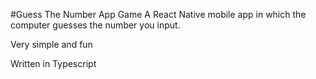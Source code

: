 #Guess The Number App Game
A React Native mobile app in which the computer guesses the number you input.

Very simple and fun

Written in Typescript
